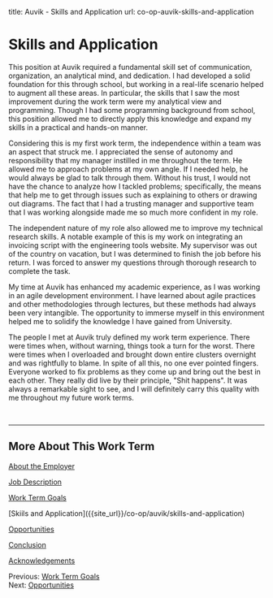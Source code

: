 title: Auvik - Skills and Application
url: co-op-auvik-skills-and-application

<h1 class="u-lead center">Skills and Application</h1>

This position at Auvik required a fundamental skill set of communication, organization, an analytical mind, and dedication. I had developed a solid foundation for this through school, but working in a real-life scenario helped to augment all these areas. In particular, the skills that I saw the most improvement during the work term were my analytical view and programming. Though I had some programming background from school, this position allowed me to directly apply this knowledge and expand my skills in a practical and hands-on manner.

Considering this is my first work term, the independence within a team was an aspect that struck me. I appreciated the sense of autonomy and responsibility that my manager instilled in me throughout the term. He allowed me to approach problems at my own angle. If I needed help, he would always be glad to talk through them. Without his trust, I would not have the chance to analyze how I tackled problems; specifically, the means that help me to get through issues such as explaining to others or drawing out diagrams. The fact that I had a trusting manager and supportive team that I was working alongside made me so much more confident in my role.

The independent nature of my role also allowed me to improve my technical research skills. A notable example of this is my work on integrating an invoicing script with the engineering tools website. My supervisor was out of the country on vacation, but I was determined to finish the job before his return. I was forced to answer my questions through thorough research to complete the task.

My time at Auvik has enhanced my academic experience, as I was working in an agile development environment. I have learned about agile practices and other methodologies through lectures, but these methods had always been very intangible. The opportunity to immerse myself in this environment helped me to solidify the knowledge I have gained from University.

The people I met at Auvik truly defined my work term experience. There were times when, without warning, things took a turn for the worst. There were times when I overloaded and brought down entire clusters overnight and was rightfully to blame. In spite of all this, no one ever pointed fingers. Everyone worked to fix problems as they come up and bring out the best in each other. They really did live by their principle, "Shit happens". It was always a remarkable sight to see, and I will definitely carry this quality with me throughout my future work terms.

<br>
<hr>

<h2 class="u-sublead">More About This Work Term</h2>

[About the Employer]({{site_url}}/co-op/auvik/about-the-employer)

[Job Description]({{site_url}}/co-op/auvik/job-description)

[Work Term Goals]({{site_url}}/co-op/auvik/work-term-goals)

<span class='active'>
  [Skiils and Application]({{site_url}}/co-op/auvik/skills-and-application)
</span>

[Opportunities]({{site_url}}/co-op/auvik/opportunities)

[Conclusion]({{site_url}}/co-op/auvik/conclusion)

[Acknowledgements]({{site_url}}/co-op/auvik/acknowledgements)

<div class="left-aligned no-margin">
  Previous: <a href="{{ site_url }}/co-op/auvik/work-term-goals">Work Term Goals</a>
</div>

<div class="right-aligned no-margin">
  Next: <a href="{{ site_url }}/co-op/auvik/opportunities">Opportunities</a>
</div>
